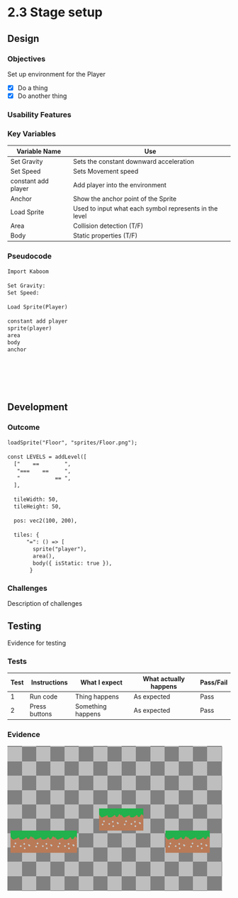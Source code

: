 # 2.3 Stage setup

## Design

### Objectives

Set up environment for the Player

* [x] Do a thing
* [x] Do another thing

### Usability Features

### Key Variables

| Variable Name       | Use                                                    |
| ------------------- | ------------------------------------------------------ |
| Set Gravity         | Sets the constant downward acceleration                |
| Set Speed           | Sets  Movement speed                                   |
| constant add player | Add player into the environment                        |
| Anchor              | Show the anchor point of the Sprite                    |
| Load Sprite         | Used to input what each symbol represents in the level |
| Area                | Collision detection (T/F)                              |
| Body                | Static properties (T/F)                                |

### Pseudocode

```
Import Kaboom

Set Gravity:
Set Speed:

Load Sprite(Player)

constant add player
sprite(player)
area
body
anchor



  
  
```

## Development&#x20;

### Outcome

```
loadSprite("Floor", "sprites/Floor.png");

const LEVELS = addLevel([
  ["    ==        ",
   "===    ==     ",
   "           == ",
  ],
  
  tileWidth: 50,
  tileHeight: 50,
  
  pos: vec2(100, 200),
  
  tiles: {
      "=": () => [
        sprite("player"),
        area(),
        body({ isStatic: true }),
       }

```

### Challenges

Description of challenges

## Testing



Evidence for testing

### Tests

| Test | Instructions  | What I expect     | What actually happens | Pass/Fail |
| ---- | ------------- | ----------------- | --------------------- | --------- |
| 1    | Run code      | Thing happens     | As expected           | Pass      |
| 2    | Press buttons | Something happens | As expected           | Pass      |

### Evidence

![](../.gitbook/assets/image.png)
